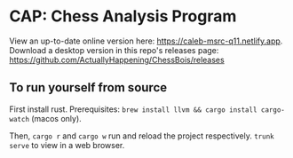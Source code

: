 # CAP: Chess Analysis Program
View an up-to-date online version here: https://caleb-msrc-q11.netlify.app.
Download a desktop version in this repo's releases page: https://github.com/ActuallyHappening/ChessBois/releases

## To run yourself from source
First install rust.
Prerequisites: `brew install llvm && cargo install cargo-watch` (macos only).

Then, `cargo r` and `cargo w` run and reload the project respectively.
`trunk serve` to view in a web browser.